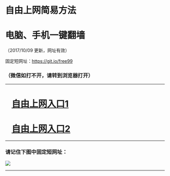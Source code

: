 ﻿# 自由上网简易方法

# 电脑、手机一键翻墙

（2017/10/09 更新，网址有效）

固定短网址：https://git.io/free99

### （微信如打不开，请转到浏览器打开）


***





# &nbsp;&nbsp; <a href="http://ft1789210532.fwq-tz-1001.info/fwqtz01.html?t=10090011869 " target="_blank">自由上网入口1</a>
# &nbsp;&nbsp; <a href="http://ft2755310950.fwq-tz-1002.info/fwqtz02.html?t=100900114749 " target="_blank">自由上网入口2</a>
***

### 请记住下图中固定短网址：

<img src="https://s3-us-west-2.amazonaws.com/fwq-1001/yjfq-20170905okok.png" /> 


***

